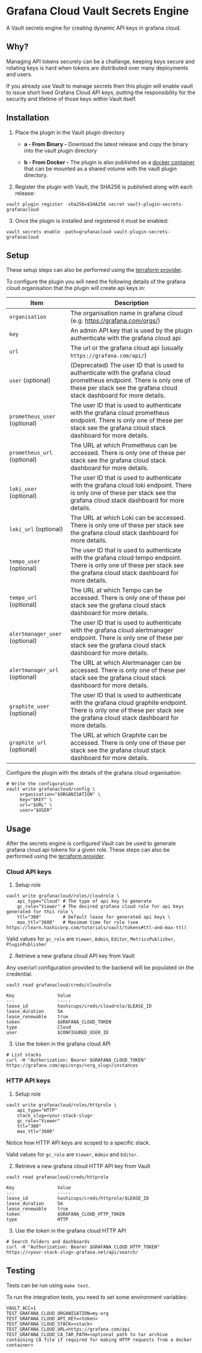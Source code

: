# Grafana Cloud Vault Secrets Engine

A Vault secrets engine for creating dynamic API keys in grafana cloud.

## Why?
Managing API tokens securely can be a challange, keeping keys secure and rotating keys is hard when tokens are distributed over many deployments and users.

If you already use Vault to manage secrets then this plugin will enable vault to issue short lived Grafana Cloud API keys, putting the responsibility for the security and lifetime of those keys within Vault itself.

## Installation

1. Place the plugin in the Vault plugin directory 

    - **a - From Binary -**
    Download the latest release and copy the binary into the vault plugin directory

    - **b - From Docker -**
    The plugin is also published as a [docker container](https://hub.docker.com/r/form3tech/vault-plugin-secrets-grafanacloud) that can be mounted as a shared volume with the vault plugin directory.


2. Register the plugin with Vault, the SHA256 is published along with each release:

```shell
vault plugin register -sha256=$SHA256 secret vault-plugin-secrets-grafanacloud
```

3. Once the plugin is installed and registered it must be enabled:

```shell
vault secrets enable -path=grafanacloud vault-plugin-secrets-grafanacloud
```

## Setup

These setup steps can also be performed using the [terraform provider](https://github.com/form3tech-oss/terraform-provider-vault-grafanacloud).

To configure the plugin you will need the following details of the grafana cloud organisation that the plugin will create api keys in:

| Item              | Description                                                                                                                                                                                     | 
|-------------------|-------------------------------------------------------------------------------------------------------------------------------------------------------------------------------------------------|
| `organisation`    | The organisation name in grafana cloud (e.g. https://grafana.com/orgs/<organisation>)                                                                                                           |
| `key`             | An admin API key that is used by the plugin authenticate with the grafana cloud api                                                                                                             | 
| `url`             | The url or the grafana cloud api (usually `https://grafana.com/api/`)                                                                                                                           | 
| `user` (optional) | (Deprecated) The user ID that is used to authenticate with the grafana cloud prometheus endpoint. There is only one of these per stack see the grafana cloud stack dashboard for more details. | 
| `prometheus_user` (optional) | The user ID that is used to authenticate with the grafana cloud prometheus endpoint. There is only one of these per stack see the grafana cloud stack dashboard for more details. | 
| `prometheus_url` (optional) | The URL at which Prometheus can be accessed. There is only one of these per stack see the grafana cloud stack dashboard for more details. | 
| `loki_user` (optional) | The user ID that is used to authenticate with the grafana cloud loki endpoint. There is only one of these per stack see the grafana cloud stack dashboard for more details. | 
| `loki_url` (optional) | The URL at which Loki can be accessed. There is only one of these per stack see the grafana cloud stack dashboard for more details. | 
| `tempo_user` (optional) | The user ID that is used to authenticate with the grafana cloud tempo endpoint. There is only one of these per stack see the grafana cloud stack dashboard for more details. | 
| `tempo_url` (optional) | The URL at which Tempo can be accessed. There is only one of these per stack see the grafana cloud stack dashboard for more details. | 
| `alertmanager_user` (optional) | The user ID that is used to authenticate with the grafana cloud alertmanager endpoint. There is only one of these per stack see the grafana cloud stack dashboard for more details. | 
| `alertmanager_url` (optional) | The URL at which Alertmanager can be accessed. There is only one of these per stack see the grafana cloud stack dashboard for more details. | 
| `graphite_user` (optional) | The user ID that is used to authenticate with the grafana cloud graphite endpoint. There is only one of these per stack see the grafana cloud stack dashboard for more details. | 
| `graphite_url` (optional) | The URL at which Graphite can be accessed. There is only one of these per stack see the grafana cloud stack dashboard for more details. | 

Configure the plugin with the details of the grafana cloud organisation:

```shell
# Write the configuration
vault write grafanacloud/config \
     organisation="$ORGANISATION" \
     key="$KEY" \
     url="$URL" \
     user="$USER"
```

## Usage

After the secrets engine is configured Vault can be used to generate grafana cloud api tokens for a given role. These steps can also be performed using the [terraform provider](https://github.com/form3tech-oss/terraform-provider-vault-grafanacloud).

### Cloud API keys

1. Setup role

```shell
vault write grafanacloud/roles/cloudrole \
    api_type="Cloud" # The type of api key to generate
    gc_role="Viewer" # The desired grafana cloud role for api keys generated for this role \
    ttl="300"        # Default lease for generated api keys \
    max_ttl="3600"   # Maximum time for role (see https://learn.hashicorp.com/tutorials/vault/tokens#ttl-and-max-ttl)
```

Valid values for `gc_role` are `Viewer`, `Admin`, `Editor`, `MetricsPublisher`, `PluginPublisher`

2. Retrieve a new grafana cloud API key from Vault

Any user/url configuration provided to the backend will be populated on the credential.

```shell
vault read grafanacloud/creds/cloudrole 

Key                Value
---                -----
lease_id           hashicups/creds/cloudrole/$LEASE_ID
lease_duration     5m
lease_renewable    true
token              $GRAFANA_CLOUD_TOKEN
type               Cloud
user               $CONFIGURED_USER_ID
```

3. Use the token in the grafana cloud API

```shell
# List stacks
curl -H "Authorization: Bearer $GRAFANA_CLOUD_TOKEN" https://grafana.com/api/orgs/<org_slug>/instances
```

### HTTP API keys

1. Setup role

```shell
vault write grafanacloud/roles/httprole \
    api_type="HTTP"
    stack_slug=<your-stack-slug>
    gc_role="Viewer"
    ttl="300"
    max_ttl="3600"
```

Notice how HTTP API keys are scoped to a specific stack.

Valid values for `gc_role` are `Viewer`, `Admin` and `Editor`.

2. Retrieve a new grafana cloud HTTP API key from Vault

```shell
vault read grafanacloud/creds/httprole 

Key                Value
---                -----
lease_id           hashicups/creds/httprole/$LEASE_ID
lease_duration     5m
lease_renewable    true
token              $GRAFANA_CLOUD_HTTP_TOKEN
type               HTTP
```

3. Use the token in the grafana cloud HTTP API

```shell
# Search folders and dashboards
curl -H "Authorization: Bearer $GRAFANA_CLOUD_HTTP_TOKEN" https://<your-stack-slug>.grafana.net/api/search/
```

## Testing

Tests can be run using `make test`.

To run the integration tests, you need to set some environment variables:

```
VAULT_ACC=1
TEST_GRAFANA_CLOUD_ORGANISATION=my-org
TEST_GRAFANA_CLOUD_API_KEY=<token>
TEST_GRAFANA_CLOUD_STACK=<stack>
TEST_GRAFANA_CLOUD_URL=https://grafana.com/api
TEST_GRAFANA_CLOUD_CA_TAR_PATH=<optional path to tar archive containing CA file if required for making HTTP requests from a docker container>
```